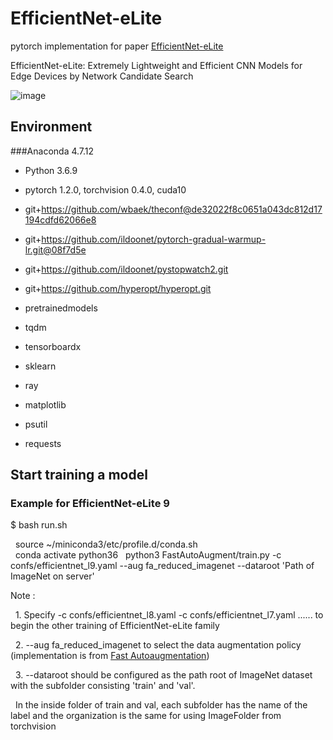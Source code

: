 # EfficientNet-eLite
pytorch implementation for paper [EfficientNet-eLite](https://arxiv.org/abs/2009.07409) 

EfficientNet-eLite: Extremely Lightweight and Efficient CNN Models for Edge Devices by Network Candidate Search

![image](https://github.com/Ching-Chen-Wang/EfficientNet-eLite/blob/master/parameter.pnghttps://github.com/Ching-Chen-Wang/EfficientNet-eLite/blob/master/parameter.png)

## Environment
###Anaconda 4.7.12

  * Python 3.6.9 
  
  * pytorch 1.2.0, torchvision 0.4.0, cuda10
  
  * git+https://github.com/wbaek/theconf@de32022f8c0651a043dc812d17194cdfd62066e8
  
  * git+https://github.com/ildoonet/pytorch-gradual-warmup-lr.git@08f7d5e
  
  * git+https://github.com/ildoonet/pystopwatch2.git
  
  * git+https://github.com/hyperopt/hyperopt.git

  * pretrainedmodels
  
  * tqdm
  
  * tensorboardx
  
  * sklearn
  
  * ray
  
  * matplotlib
  
  * psutil
  
  * requests
  

## Start training a model
### Example for EfficientNet-eLite 9 
$ bash run.sh

&nbsp; source ~/miniconda3/etc/profile.d/conda.sh  
&nbsp; conda activate python36
&nbsp; python3 FastAutoAugment/train.py -c confs/efficientnet_l9.yaml --aug fa_reduced_imagenet  --dataroot 'Path of ImageNet on server'

Note : 

&nbsp; 1. Specify -c confs/efficientnet_l8.yaml -c confs/efficientnet_l7.yaml ...... to begin the other training of EfficientNet-eLite family

&nbsp; 2. --aug fa_reduced_imagenet to select the data augmentation policy (implementation is from [Fast Autoaugmentation](https://arxiv.org/abs/1905.00397))

&nbsp; 3. --dataroot should be configured as the path root of ImageNet dataset with the subfolder consisting 'train' and 'val'.

&nbsp; In the inside folder of train and val, each subfolder has the name of the label and the organization is the same for using ImageFolder from torchvision 





